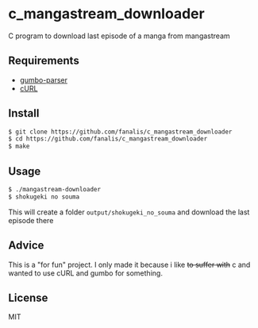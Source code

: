 # c_mangastream_downloader
C program to download last episode of a manga from mangastream


## Requirements
- [gumbo-parser](https://github.com/google/gumbo-parser)
- [cURL](https://curl.haxx.se/)

## Install
```bash
$ git clone https://github.com/fanalis/c_mangastream_downloader
$ cd https://github.com/fanalis/c_mangastream_downloader
$ make
```

## Usage
```bash
$ ./mangastream-downloader
$ shokugeki no souma
```
This will create a folder `output/shokugeki_no_souma` and download the last episode there

## Advice
This is a "for fun" project. I only made it because i like ~~to suffer with~~ c and wanted to use cURL and gumbo for something.

## License
MIT
